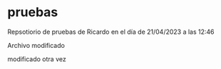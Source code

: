 # pruebas

Repsotiorio de pruebas de Ricardo en el día de 21/04/2023 a las 12:46

Archivo modificado

modificado otra vez
